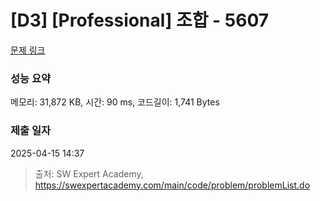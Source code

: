 # [D3] [Professional] 조합 - 5607 

[문제 링크](https://swexpertacademy.com/main/code/problem/problemDetail.do?contestProbId=AWXGKdbqczEDFAUo) 

### 성능 요약

메모리: 31,872 KB, 시간: 90 ms, 코드길이: 1,741 Bytes

### 제출 일자

2025-04-15 14:37



> 출처: SW Expert Academy, https://swexpertacademy.com/main/code/problem/problemList.do
